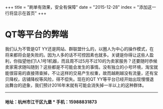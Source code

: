 +++
title = "刷单有效果，安全有保障"
date = "2015-12-28"
index = "添加这一行将显示在首页"
+++

# QT等平台的弊端

我们认为不管是QT YY还是网站、群联盟什么的，以圈人为中心的操作模式，在将来都将会是失败的。因为人多的话不可控因素也就多。关键是你得让这些人盈利，你指望他们1人1号1机器，而且周不过5月不过10的为卖家服务？还要随时恭候卖家需求随叫随到？这些都是不可能会发生的事情。没有独立的小号环境，淘宝就能很容易的直接筛查掉，不让这样的交易产生权重，故而越刷越没有流量，还有宝贝降权，店铺降权等风险，得不偿失。现在的QT YY等平台已经开始出现慢慢退出舞台的迹象，我们预计2016年末就有可能会消失掉一半以上的这种群体。

***

#### 地址：杭州市江干区九堡 * 手机：15988831873